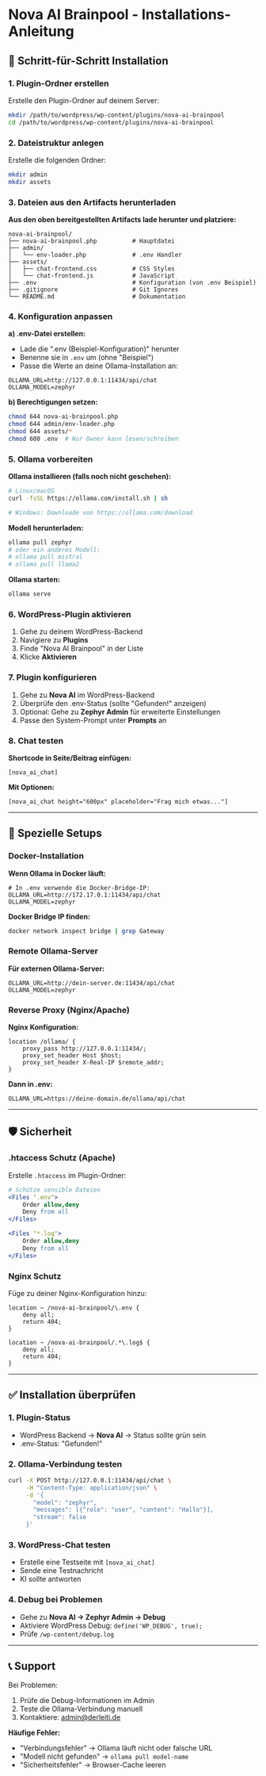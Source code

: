 # Nova AI Brainpool - Installations-Anleitung

## 🚀 Schritt-für-Schritt Installation

### 1. Plugin-Ordner erstellen

Erstelle den Plugin-Ordner auf deinem Server:
```bash
mkdir /path/to/wordpress/wp-content/plugins/nova-ai-brainpool
cd /path/to/wordpress/wp-content/plugins/nova-ai-brainpool
```

### 2. Dateistruktur anlegen

Erstelle die folgenden Ordner:
```bash
mkdir admin
mkdir assets
```

### 3. Dateien aus den Artifacts herunterladen

**Aus den oben bereitgestellten Artifacts lade herunter und platziere:**

```
nova-ai-brainpool/
├── nova-ai-brainpool.php          # Hauptdatei
├── admin/
│   └── env-loader.php             # .env Handler
├── assets/
│   ├── chat-frontend.css          # CSS Styles
│   └── chat-frontend.js           # JavaScript
├── .env                           # Konfiguration (von .env Beispiel)
├── .gitignore                     # Git Ignores
└── README.md                      # Dokumentation
```

### 4. Konfiguration anpassen

**a) .env-Datei erstellen:**
- Lade die ".env (Beispiel-Konfiguration)" herunter
- Benenne sie in `.env` um (ohne "Beispiel")
- Passe die Werte an deine Ollama-Installation an:

```env
OLLAMA_URL=http://127.0.0.1:11434/api/chat
OLLAMA_MODEL=zephyr
```

**b) Berechtigungen setzen:**
```bash
chmod 644 nova-ai-brainpool.php
chmod 644 admin/env-loader.php
chmod 644 assets/*
chmod 600 .env  # Nur Owner kann lesen/schreiben
```

### 5. Ollama vorbereiten

**Ollama installieren (falls noch nicht geschehen):**
```bash
# Linux/macOS
curl -fsSL https://ollama.com/install.sh | sh

# Windows: Downloade von https://ollama.com/download
```

**Modell herunterladen:**
```bash
ollama pull zephyr
# oder ein anderes Modell:
# ollama pull mistral
# ollama pull llama2
```

**Ollama starten:**
```bash
ollama serve
```

### 6. WordPress-Plugin aktivieren

1. Gehe zu deinem WordPress-Backend
2. Navigiere zu **Plugins**
3. Finde "Nova AI Brainpool" in der Liste
4. Klicke **Aktivieren**

### 7. Plugin konfigurieren

1. Gehe zu **Nova AI** im WordPress-Backend
2. Überprüfe den .env-Status (sollte "Gefunden!" anzeigen)
3. Optional: Gehe zu **Zephyr Admin** für erweiterte Einstellungen
4. Passe den System-Prompt unter **Prompts** an

### 8. Chat testen

**Shortcode in Seite/Beitrag einfügen:**
```
[nova_ai_chat]
```

**Mit Optionen:**
```
[nova_ai_chat height="600px" placeholder="Frag mich etwas..."]
```

---

## 🔧 Spezielle Setups

### Docker-Installation

**Wenn Ollama in Docker läuft:**
```env
# In .env verwende die Docker-Bridge-IP:
OLLAMA_URL=http://172.17.0.1:11434/api/chat
OLLAMA_MODEL=zephyr
```

**Docker Bridge IP finden:**
```bash
docker network inspect bridge | grep Gateway
```

### Remote Ollama-Server

**Für externen Ollama-Server:**
```env
OLLAMA_URL=http://dein-server.de:11434/api/chat
OLLAMA_MODEL=zephyr
```

### Reverse Proxy (Nginx/Apache)

**Nginx Konfiguration:**
```nginx
location /ollama/ {
    proxy_pass http://127.0.0.1:11434/;
    proxy_set_header Host $host;
    proxy_set_header X-Real-IP $remote_addr;
}
```

**Dann in .env:**
```env
OLLAMA_URL=https://deine-domain.de/ollama/api/chat
```

---

## 🛡️ Sicherheit

### .htaccess Schutz (Apache)

Erstelle `.htaccess` im Plugin-Ordner:
```apache
# Schütze sensible Dateien
<Files ".env">
    Order allow,deny
    Deny from all
</Files>

<Files "*.log">
    Order allow,deny
    Deny from all
</Files>
```

### Nginx Schutz

Füge zu deiner Nginx-Konfiguration hinzu:
```nginx
location ~ /nova-ai-brainpool/\.env {
    deny all;
    return 404;
}

location ~ /nova-ai-brainpool/.*\.log$ {
    deny all;
    return 404;
}
```

---

## ✅ Installation überprüfen

### 1. Plugin-Status
- WordPress Backend → **Nova AI** → Status sollte grün sein
- .env-Status: "Gefunden!"

### 2. Ollama-Verbindung testen
```bash
curl -X POST http://127.0.0.1:11434/api/chat \
     -H "Content-Type: application/json" \
     -d '{
       "model": "zephyr",
       "messages": [{"role": "user", "content": "Hallo"}],
       "stream": false
     }'
```

### 3. WordPress-Chat testen
- Erstelle eine Testseite mit `[nova_ai_chat]`
- Sende eine Testnachricht
- KI sollte antworten

### 4. Debug bei Problemen
- Gehe zu **Nova AI → Zephyr Admin → Debug**
- Aktiviere WordPress Debug: `define('WP_DEBUG', true);`
- Prüfe `/wp-content/debug.log`

---

## 📞 Support

Bei Problemen:
1. Prüfe die Debug-Informationen im Admin
2. Teste die Ollama-Verbindung manuell
3. Kontaktiere: admin@derleiti.de

**Häufige Fehler:**
- "Verbindungsfehler" → Ollama läuft nicht oder falsche URL
- "Modell nicht gefunden" → `ollama pull model-name`
- "Sicherheitsfehler" → Browser-Cache leeren
